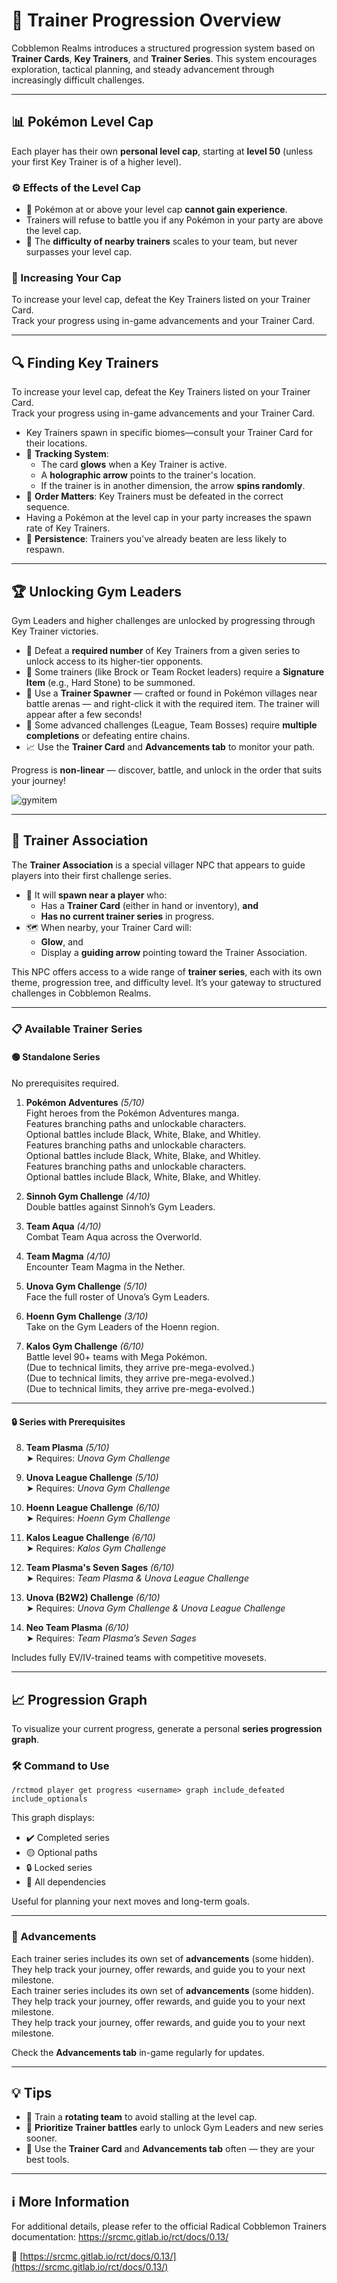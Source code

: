# 🧗 Trainer Progression Overview

Cobblemon Realms introduces a structured progression system based on **Trainer Cards**, **Key Trainers**, and **Trainer Series**. This system encourages exploration, tactical planning, and steady advancement through increasingly difficult challenges.

---

## 📊 Pokémon Level Cap

Each player has their own **personal level cap**, starting at **level 50** (unless your first Key Trainer is of a higher level).

### ⚙️ Effects of the Level Cap

- 🛑 Pokémon at or above your level cap **cannot gain experience**.
- Trainers will refuse to battle you if any Pokémon in your party are above the level cap.
- 🎯 The **difficulty of nearby trainers** scales to your team, but never surpasses your level cap.

### 🧭 Increasing Your Cap

To increase your level cap, defeat the Key Trainers listed on your Trainer Card.\
Track your progress using in-game advancements and your Trainer Card.

---

## 🔍 Finding Key Trainers

To increase your level cap, defeat the Key Trainers listed on your Trainer Card.\
Track your progress using in-game advancements and your Trainer Card.

- Key Trainers spawn in specific biomes—consult your Trainer Card for their locations.
- 🧭 **Tracking System**:
  - The card **glows** when a Key Trainer is active.
  - A **holographic arrow** points to the trainer's location.
  - If the trainer is in another dimension, the arrow **spins randomly**.
- 🔄 **Order Matters**: Key Trainers must be defeated in the correct sequence.
- Having a Pokémon at the level cap in your party increases the spawn rate of Key Trainers.
- 🧠 **Persistence**: Trainers you've already beaten are less likely to respawn.

---

## 🏆 Unlocking Gym Leaders

Gym Leaders and higher challenges are unlocked by progressing through Key Trainer victories.

- 🥇 Defeat a **required number** of Key Trainers from a given series to unlock access to its higher-tier opponents.
- 💠 Some trainers (like Brock or Team Rocket leaders) require a **Signature Item** (e.g., Hard Stone) to be summoned.
- 🧱 Use a **Trainer Spawner** — crafted or found in Pokémon villages near battle arenas — and right-click it with the required item. The trainer will appear after a few seconds!
- 🧩 Some advanced challenges (League, Team Bosses) require **multiple completions** or defeating entire chains.
- 📈 Use the **Trainer Card** and **Advancements tab** to monitor your path.

Progress is **non-linear** — discover, battle, and unlock in the order that suits your journey!

![gymitem](https://github.com/user-attachments/assets/83860a89-0467-4f04-b741-602bb7e55275)

---

## 🤝 Trainer Association

The **Trainer Association** is a special villager NPC that appears to guide players into their first challenge series.

- 🧭 It will **spawn near a player** who:
  - Has a **Trainer Card** (either in hand or inventory), **and**
  - **Has no current trainer series** in progress.
- 🗺️ When nearby, your Trainer Card will:
  - **Glow**, and
  - Display a **guiding arrow** pointing toward the Trainer Association.

This NPC offers access to a wide range of **trainer series**, each with its own theme, progression tree, and difficulty level. It’s your gateway to structured challenges in Cobblemon Realms.

---

### 📋 Available Trainer Series

#### 🟢 Standalone Series

No prerequisites required.

1. **Pokémon Adventures** _(5/10)_\
  Fight heroes from the Pokémon Adventures manga.\
  Features branching paths and unlockable characters.\
  Optional battles include Black, White, Blake, and Whitley.\
  Features branching paths and unlockable characters.\
  Optional battles include Black, White, Blake, and Whitley.\
  Features branching paths and unlockable characters.\
  Optional battles include Black, White, Blake, and Whitley.

2. **Sinnoh Gym Challenge** _(4/10)_\
  Double battles against Sinnoh’s Gym Leaders.

3. **Team Aqua** _(4/10)_\
  Combat Team Aqua across the Overworld.

4. **Team Magma** _(4/10)_\
  Encounter Team Magma in the Nether.

5. **Unova Gym Challenge** _(5/10)_\
  Face the full roster of Unova’s Gym Leaders.

6. **Hoenn Gym Challenge** _(3/10)_\
  Take on the Gym Leaders of the Hoenn region.

7. **Kalos Gym Challenge** _(6/10)_\
  Battle level 90+ teams with Mega Pokémon.\
  (Due to technical limits, they arrive pre-mega-evolved.)\
  (Due to technical limits, they arrive pre-mega-evolved.)\
  (Due to technical limits, they arrive pre-mega-evolved.)

---

#### 🔒 Series with Prerequisites

8. **Team Plasma** _(5/10)_\
  ➤ Requires: _Unova Gym Challenge_

9. **Unova League Challenge** _(5/10)_\
  ➤ Requires: _Unova Gym Challenge_

10. **Hoenn League Challenge** _(6/10)_\
  ➤ Requires: _Hoenn Gym Challenge_

11. **Kalos League Challenge** _(6/10)_\
  ➤ Requires: _Kalos Gym Challenge_

12. **Team Plasma's Seven Sages** _(6/10)_\
  ➤ Requires: _Team Plasma & Unova League Challenge_

13. **Unova (B2W2) Challenge** _(6/10)_\
  ➤ Requires: _Unova Gym Challenge & Unova League Challenge_

14. **Neo Team Plasma** _(6/10)_\
  ➤ Requires: _Team Plasma’s Seven Sages_

Includes fully EV/IV-trained teams with competitive movesets.

---

## 📈 Progression Graph

To visualize your current progress, generate a personal **series progression graph**.

### 🛠️ Command to Use

`/rctmod player get progress <username> graph include_defeated include_optionals`

This graph displays:

- ✔️ Completed series
- 🟡 Optional paths
- 🔒 Locked series
- 🔁 All dependencies

Useful for planning your next moves and long-term goals.

---

### 🎯 Advancements

Each trainer series includes its own set of **advancements** (some hidden).\
They help track your journey, offer rewards, and guide you to your next milestone.\
Each trainer series includes its own set of **advancements** (some hidden).\
They help track your journey, offer rewards, and guide you to your next milestone.\
They help track your journey, offer rewards, and guide you to your next milestone.

Check the **Advancements tab** in-game regularly for updates.

---

## 💡 Tips

- 🧠 Train a **rotating team** to avoid stalling at the level cap.
- 🎯 **Prioritize Trainer battles** early to unlock Gym Leaders and new series sooner.
- 📖 Use the **Trainer Card** and **Advancements tab** often — they are your best tools.

---

## ℹ️ More Information

For additional details, please refer to the official Radical Cobblemon Trainers documentation:
https://srcmc.gitlab.io/rct/docs/0.13/

🔗 [https://srcmc.gitlab.io/rct/docs/0.13/](https://srcmc.gitlab.io/rct/docs/0.13/)
